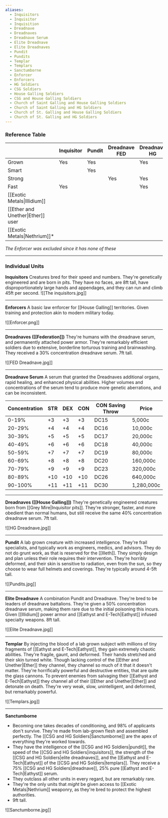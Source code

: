 ```yaml
---
aliases:
  - Inquisitors
  - Inquisitor
  - Inquisition
  - Dreadnave
  - Dreadnaves
  - Dreadnave Serum
  - Elite Dreadnave
  - Elite Dreadnaves
  - Pundit
  - Pundits
  - Templar
  - Templars
  - Sanctumborne
  - Enforcer
  - Enforcers
  - HG Soldiers
  - CSG Soldiers
  - House Galling Soldiers
  - CSG and House Galling Soldiers
  - Church of Saint Galling and House Galling Soldiers
  - Church of Saint Galling and HG Soldiers
  - Church of St. Galling and House Galling Soldiers
  - Church of St. Galling and HG Soldiers
---
```

### Reference Table
|                              | Inquisitor | Pundit | Dreadnave <br>FED | Dreadnave<br>HG | Elite<br> | Templar | Sanctumborne |
| ---------------------------- | ---------- | ------ | ----------------- | --------------- | --------- | ------- | ------------ |
| Grown                        | Yes        | Yes    |                   | Yes             | Yes       | Yes     | Yes          |
| Smart                        |            | Yes    |                   |                 | Yes       |         | Yes          |
| Strong                       |            |        | Yes               | Yes             | Yes       |         | Yes          |
| Fast                         | Yes        |        |                   | Yes             | Yes       |         | Yes          |
| [[Exotic Metals\|Illidium]]                     |            |        |                   |                 | Yes       |         | Yes          |
| [[Ether and Unether\|Ether]] user                   |            |        |                   |                 |           | Yes     | Yes          |
| [[Exotic Metals\|Nethrium]]* |            |        |                   |                 |           |         | Yes          |
*The Enforcer was excluded since it has none of these*



---
### Individual Units
**Inquisitors**
	Creatures bred for their speed and numbers. They're genetically engineered and are born in pits. They have no faces, are 8ft tall, have disproportionately large hands and appendages, and they can run and climb 45ft per second.
![[The inquisitors.jpg]]

---
**Enforcers**
	A basic law enforcer for [[House Galling]] territories. Given training and protection akin to modern military today. 

![[Enforcer.png]]

---
**Dreadnaves ([[Federation]])**
	They're humans with the dreadnave serum, and permanently attached power armor. They're remarkably efficient soldiers due to extensive, borderline torturous training and brainwashing. 
	They received a 30% concentration dreadnave serum.
	7ft tall.

![[FED Dreadnave.jpg]]

---
**Dreadnave Serum**
	A serum that granted the Dreadnaves additional organs, rapid healing, and enhanced physical abilities. Higher volumes and concentrations of the serum tend to produce more genetic aberrations, and can be inconsistent. 

| Concentration | STR | DEX | CON | CON Saving Throw | Price      |
| ------------- | --- | --- | --- | ---------------- | ---------- |
| 0-19%         | +3  | +3  | +3  | DC15             | 5,000c     |
| 20-29%        | +4  | +4  | +4  | DC16             | 10,000c    |
| 30-39%        | +5  | +5  | +5  | DC17             | 20,000c    |
| 40-49%        | +6  | +6  | +6  | DC18             | 40,000c    |
| 50-59%        | +7  | +7  | +7  | DC19             | 80,000c    |
| 60-69%        | +8  | +8  | +8  | DC20             | 160,000c   |
| 70-79%        | +9  | +9  | +9  | DC23             | 320,000c   |
| 80-89%        | +10 | +10 | +10 | DC26             | 640,000c   |
| 90-100%       | +11 | +11 | +11 | DC30             | 1,280,000c |



---
**Dreadnaves ([[House Galling]])**
	They're genetically engineered creatures born from [[Grey Mire|Inquisitor pits]]. They're stronger, faster, and more obedient than normal humans, but still receive the same 40% concentration dreadnave serum.
	7ft tall.

![[HG Dreadnave.jpg]]

---
**Pundit**
	A lab grown creature with increased intelligence. They're frail specialists, and typically work as engineers, medics, and advisors. They do not do grunt work, as that is reserved for the [[Illeth]]. They simply design and plan unless their role requires their intervention. 
	They're horribly deformed, and their skin is sensitive to radiation, even from the sun, so they choose to wear full helmets and coverings. 
	They're typically around 4-5ft tall. 

![[Pundits.jpg]]

---
**Elite Dreadnave**
	A combination Pundit and Dreadnave. They're bred to be leaders of dreadnave battalions.
	They're given a 50% concentration dreadnave serum, making them rare due to the initial poisoning this incurs. 
	Given [[Illidium]] power armor and [[Eathyst and E-Tech|Eathyst]] infused specialty weapons. 
	8ft tall. 

![[Elite Dreadnave.jpg]]

---
**Templar**
	By injecting the blood of a lab grown subject with millions of tiny fragments of [[Eathyst and E-Tech|Eathyst]], they gain extremely chaotic abilities. They're fragile, gaunt, and deformed. Their hands stretched and their skin turned white. Though lacking control of the [[Ether and Unether|Ether]] they channel, they channel so much of it that it doesn't matter. They're horrifically powerful and destructive entities, that are quite the glass cannons.
	To prevent enemies from salvaging their [[Eathyst and E-Tech|Eathyst]] they channel all of their [[Ether and Unether|Ether]] and detonate on death. 
	They're very weak, slow, unintelligent, and deformed, but remarkably powerful. 

![[Templars.jpg]]

---
**Sanctumborne**
- Becoming one takes decades of conditioning, and 98% of applicants don't survive. They're made from lab-grown flesh and assembled perfectly. The [[CSG and HG Soldiers|Sanctumborne]] are the apex of everything they're worked towards.
- They have the intelligence of the [[CSG and HG Soldiers|pundit]], the speed of the [[CSG and HG Soldiers|inquisitors]], the strength of the [[CSG and HG Soldiers|elite dreadnaves]], and the [[Eathyst and E-Tech|Eathyst]] of the [[CSG and HG Soldiers|templars]]. They receive a 75% [[CSG and HG Soldiers|dreadnave]], 25% pure [[Eathyst and E-Tech|Eathyst]] serum. 
- They outclass all other units in every regard, but are remarkably rare.
- They're the only units that *might* be given access to [[Exotic Metals|Nethrium]] weaponry, as they're bred to protect the highest authorities. 
- 9ft tall. 

![[Sanctumborne.jpg]]
